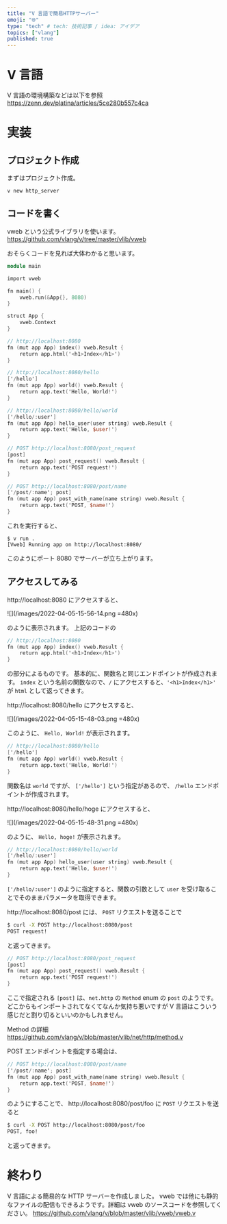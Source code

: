```yaml
---
title: "V 言語で簡易HTTPサーバー"
emoji: "🌐"
type: "tech" # tech: 技術記事 / idea: アイデア
topics: ["vlang"]
published: true
---
```


# V 言語

V 言語の環境構築などは以下を参照
https://zenn.dev/platina/articles/5ce280b557c4ca

# 実装

## プロジェクト作成

まずはプロジェクト作成。

```bash:Terminal
v new http_server
```

## コードを書く

vweb という公式ライブラリを使います。
https://github.com/vlang/v/tree/master/vlib/vweb

おそらくコードを見れば大体わかると思います。

```v:http_server.v
module main

import vweb

fn main() {
	vweb.run(&App{}, 8080)
}

struct App {
	vweb.Context
}

// http://localhost:8080
fn (mut app App) index() vweb.Result {
	return app.html('<h1>Index</h1>')
}

// http://localhost:8080/hello
['/hello']
fn (mut app App) world() vweb.Result {
	return app.text('Hello, World!')
}

// http://localhost:8080/hello/world
['/hello/:user']
fn (mut app App) hello_user(user string) vweb.Result {
	return app.text('Hello, $user!')
}

// POST http://localhost:8080/post_request
[post]
fn (mut app App) post_request() vweb.Result {
	return app.text('POST request!')
}

// POST http://localhost:8080/post/name
['/post/:name'; post]
fn (mut app App) post_with_name(name string) vweb.Result {
	return app.text('POST, $name!')
}

```

これを実行すると、

```bash:Terminal
$ v run .
[Vweb] Running app on http://localhost:8080/
```

このようにポート 8080 でサーバーが立ち上がります。

## アクセスしてみる

http://localhost:8080 にアクセスすると、

![](/images/2022-04-05-15-56-14.png =480x)

のように表示されます。
上記のコードの

```v
// http://localhost:8080
fn (mut app App) index() vweb.Result {
	return app.html('<h1>Index</h1>')
}
```

の部分によるものです。
基本的に、関数名と同じエンドポイントが作成されます。
`index` という名前の関数なので、`/` にアクセスすると、`'<h1>Index</h1>'` が `html` として返ってきます。

http://localhost:8080/hello にアクセスすると、

![](/images/2022-04-05-15-48-03.png =480x)

このように、 `Hello, World!` が表示されます。

```v
// http://localhost:8080/hello
['/hello']
fn (mut app App) world() vweb.Result {
	return app.text('Hello, World!')
}
```

関数名は `world` ですが、 `['/hello']` という指定があるので、 `/hello` エンドポイントが作成されます。

http://localhost:8080/hello/hoge にアクセスすると、

![](/images/2022-04-05-15-48-31.png =480x)

のように、 `Hello, hoge!` が表示されます。

```v
// http://localhost:8080/hello/world
['/hello/:user']
fn (mut app App) hello_user(user string) vweb.Result {
	return app.text('Hello, $user!')
}
```

`['/hello/:user']` のように指定すると、関数の引数として `user` を受け取ることでそのままパラメータを取得できます。

http://localhost:8080/post には、 `POST` リクエストを送ることで

```bash
$ curl -X POST http://localhost:8080/post
POST request!
```

と返ってきます。

```v
// POST http://localhost:8080/post_request
[post]
fn (mut app App) post_request() vweb.Result {
	return app.text('POST request!')
}
```

ここで指定される `[post]` は、`net.http` の `Method` enum の `post` のようです。
どこからもインポートされてなくてなんか気持ち悪いですが V 言語はこういう感じだと割り切るといいのかもしれません。

Method の詳細
https://github.com/vlang/v/blob/master/vlib/net/http/method.v

POST エンドポイントを指定する場合は、

```v
// POST http://localhost:8080/post/name
['/post/:name'; post]
fn (mut app App) post_with_name(name string) vweb.Result {
	return app.text('POST, $name!')
}
```

のようにすることで、
http://localhost:8080/post/foo に `POST` リクエストを送ると

```bash
$ curl -X POST http://localhost:8080/post/foo
POST, foo!
```

と返ってきます。

# 終わり

V 言語による簡易的な HTTP サーバーを作成しました。
vweb では他にも静的なファイルの配信もできるようです。詳細は vweb のソースコードを参照してください。
https://github.com/vlang/v/blob/master/vlib/vweb/vweb.v
